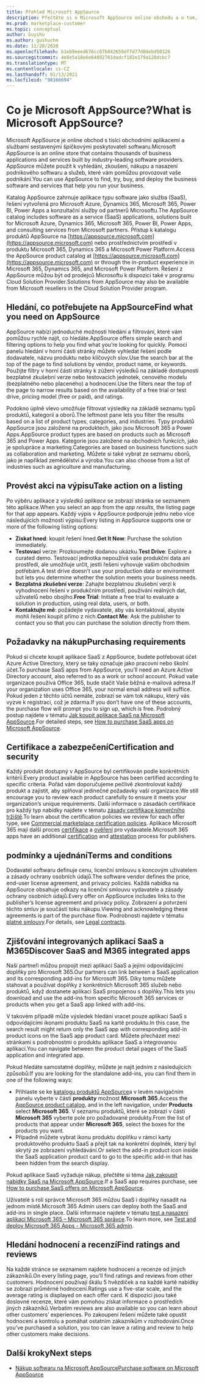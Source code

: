 ```yaml
---
title: Přehled Microsoft AppSource
description: Přečtěte si o Microsoft AppSource online obchodu a o tom, jak můžete najít a rozsáhlý katalog softwaru a řešení.
ms.prod: marketplace-customer
ms.topic: conceptual
author: Guyshu
ms.author: gushuchm
ms.date: 11/20/2020
ms.openlocfilehash: b1eb9eeed676cc07b042659dffd77d04ebd50326
ms.sourcegitcommit: 4e8e5a18e6e64892761dadcf182e179a128dcbc7
ms.translationtype: MT
ms.contentlocale: cs-CZ
ms.lasthandoff: 01/13/2021
ms.locfileid: "98166694"
---
```

# <a name="what-is-microsoft-appsource"></a><span data-ttu-id="836fd-103">Co je Microsoft AppSource?</span><span class="sxs-lookup"><span data-stu-id="836fd-103">What is Microsoft AppSource?</span></span>

<span data-ttu-id="836fd-104">Microsoft AppSource je online obchod s tisíci obchodními aplikacemi a službami sestavenými špičkovými poskytovateli softwaru.</span><span class="sxs-lookup"><span data-stu-id="836fd-104">Microsoft AppSource is an online store that contains thousands of business applications and services built by industry-leading software providers.</span></span> <span data-ttu-id="836fd-105">AppSource můžete použít k vyhledání, zkoušení, nákupu a nasazení podnikového softwaru a služeb, které vám pomůžou provozovat vaše podnikání.</span><span class="sxs-lookup"><span data-stu-id="836fd-105">You can use AppSource to find, try, buy, and deploy the business software and services that help you run your business.</span></span>

<span data-ttu-id="836fd-106">Katalog AppSource zahrnuje aplikace typu software jako služba (SaaS), řešení vytvořená pro Microsoft Azure, Dynamics 365, Microsoft 365, Power BI, Power Apps a konzultační služby od partnerů Microsoftu.</span><span class="sxs-lookup"><span data-stu-id="836fd-106">The AppSource catalog includes software as a service (SaaS) applications, solutions built for Microsoft Azure, Dynamics 365, Microsoft 365, Power BI, Power Apps, and consulting services from Microsoft partners.</span></span> <span data-ttu-id="836fd-107">Přístup k katalogu produktů AppSource na [https://appsource.microsoft.com](https://appsource.microsoft.com) nebo prostřednictvím prostředí v produktu Microsoft 365, Dynamics 365 a Microsoft Power Platform.</span><span class="sxs-lookup"><span data-stu-id="836fd-107">Access the AppSource product catalog at [https://appsource.microsoft.com](https://appsource.microsoft.com) or through the in-product experience in Microsoft 365, Dynamics 365, and Microsoft Power Platform.</span></span> <span data-ttu-id="836fd-108">Řešení z AppSource můžou být od prodejců Microsoftu k dispozici také v programu Cloud Solution Provider.</span><span class="sxs-lookup"><span data-stu-id="836fd-108">Solutions from AppSource may also be available from Microsoft resellers in the Cloud Solution Provider program.</span></span>

## <a name="find-what-you-need-on-appsource"></a><span data-ttu-id="836fd-109">Hledání, co potřebujete na AppSource</span><span class="sxs-lookup"><span data-stu-id="836fd-109">Find what you need on AppSource</span></span>

<span data-ttu-id="836fd-110">AppSource nabízí jednoduché možnosti hledání a filtrování, které vám pomůžou rychle najít, co hledáte.</span><span class="sxs-lookup"><span data-stu-id="836fd-110">AppSource offers simple search and filtering options to help you find what you’re looking for quickly.</span></span> <span data-ttu-id="836fd-111">Pomocí panelu hledání v horní části stránky můžete vyhledat řešení podle dodavatele, názvu produktu nebo klíčových slov.</span><span class="sxs-lookup"><span data-stu-id="836fd-111">Use the search bar at the top of the page to find solutions by vendor, product name, or keywords.</span></span> <span data-ttu-id="836fd-112">Použijte filtry v horní části stránky k zúžení výsledků na základě dostupnosti bezplatné zkušební verze nebo testovacích jednotek, cenového modelu (bezplatného nebo placeného) a hodnocení.</span><span class="sxs-lookup"><span data-stu-id="836fd-112">Use the filters near the top of the page to narrow results based on the availability of a free trial or test drive, pricing model (free or paid), and ratings.</span></span>

<span data-ttu-id="836fd-113">Podokno úplně vlevo umožňuje filtrovat výsledky na základě seznamu typů produktů, kategorií a oborů.</span><span class="sxs-lookup"><span data-stu-id="836fd-113">The leftmost pane lets you filter the results based on a list of product types, categories, and industries.</span></span> <span data-ttu-id="836fd-114">Typy produktů AppSource jsou založené na produktech, jako jsou Microsoft 365 a Power Apps.</span><span class="sxs-lookup"><span data-stu-id="836fd-114">AppSource product types are based on products such as Microsoft 365 and Power Apps.</span></span> <span data-ttu-id="836fd-115">Kategorie jsou založené na obchodních funkcích, jako je spolupráce a marketing.</span><span class="sxs-lookup"><span data-stu-id="836fd-115">Categories are based on business functions such as collaboration and marketing.</span></span> <span data-ttu-id="836fd-116">Můžete si také vybrat ze seznamu oborů, jako je například zemědělství a výroba.</span><span class="sxs-lookup"><span data-stu-id="836fd-116">You can also choose from a list of industries such as agriculture and manufacturing.</span></span>

## <a name="take-action-on-a-listing"></a><span data-ttu-id="836fd-117">Provést akci na výpisu</span><span class="sxs-lookup"><span data-stu-id="836fd-117">Take action on a listing</span></span>

<span data-ttu-id="836fd-118">Po výběru aplikace z _výsledků aplikace_ se zobrazí stránka se seznamem této aplikace.</span><span class="sxs-lookup"><span data-stu-id="836fd-118">When you select an app from the _app results_, the listing page for that app appears.</span></span> <span data-ttu-id="836fd-119">Každý výpis v AppSource podporuje jednu nebo více následujících možností výpisu:</span><span class="sxs-lookup"><span data-stu-id="836fd-119">Every listing in AppSource supports one or more of the following listing options:</span></span>

- <span data-ttu-id="836fd-120">**Získat hned**: koupit řešení hned.</span><span class="sxs-lookup"><span data-stu-id="836fd-120">**Get It Now**: Purchase the solution immediately.</span></span>
- <span data-ttu-id="836fd-121">**Testovací** verze: Prozkoumejte dodanou ukázku.</span><span class="sxs-lookup"><span data-stu-id="836fd-121">**Test Drive**: Explore a curated demo.</span></span> <span data-ttu-id="836fd-122">Testovací jednotka nepoužívá vaše produkční data ani prostředí, ale umožňuje určit, jestli řešení vyhovuje vašim obchodním potřebám.</span><span class="sxs-lookup"><span data-stu-id="836fd-122">A test drive doesn’t use your production data or environment but lets you determine whether the solution meets your business needs.</span></span>
- <span data-ttu-id="836fd-123">**Bezplatná zkušební verze**: Zahajte bezplatnou zkušební verzi k vyhodnocení řešení v produkčním prostředí, používání reálných dat, uživatelů nebo obojího.</span><span class="sxs-lookup"><span data-stu-id="836fd-123">**Free Trial**: Initiate a free trial to evaluate a solution in production, using real data, users, or both.</span></span>
- <span data-ttu-id="836fd-124">**Kontaktujte mě**: požádejte vydavatele, aby vás kontaktoval, abyste mohli řešení koupit přímo z nich.</span><span class="sxs-lookup"><span data-stu-id="836fd-124">**Contact Me**: Ask the publisher to contact you so that you can purchase the solution directly from them.</span></span>

## <a name="purchasing-requirements"></a><span data-ttu-id="836fd-125">Požadavky na nákup</span><span class="sxs-lookup"><span data-stu-id="836fd-125">Purchasing requirements</span></span>

<span data-ttu-id="836fd-126">Pokud si chcete koupit aplikace SaaS z AppSource, budete potřebovat účet Azure Active Directory, který se taky označuje jako pracovní nebo školní účet.</span><span class="sxs-lookup"><span data-stu-id="836fd-126">To purchase SaaS apps from AppSource, you’ll need an Azure Active Directory account, also referred to as a work or school account.</span></span> <span data-ttu-id="836fd-127">Pokud vaše organizace používá Office 365, bude stačit Vaše běžná e-mailová adresa.</span><span class="sxs-lookup"><span data-stu-id="836fd-127">If your organization uses Office 365, your normal email address will suffice.</span></span> <span data-ttu-id="836fd-128">Pokud jeden z těchto účtů nemáte, zobrazí se vám tok nákupu, který vás vyzve k registraci, což je zdarma.</span><span class="sxs-lookup"><span data-stu-id="836fd-128">If you don’t have one of these accounts, the purchase flow will prompt you to sign up, which is free.</span></span> <span data-ttu-id="836fd-129">Podrobný postup najdete v tématu [Jak koupit aplikace SaaS na Microsoft AppSource](purchase-software-appsource.md).</span><span class="sxs-lookup"><span data-stu-id="836fd-129">For detailed steps, see [How to purchase SaaS apps on Microsoft AppSource](purchase-software-appsource.md).</span></span>

## <a name="certification-and-security"></a><span data-ttu-id="836fd-130">Certifikace a zabezpečení</span><span class="sxs-lookup"><span data-stu-id="836fd-130">Certification and security</span></span>

<span data-ttu-id="836fd-131">Každý produkt dostupný v AppSource byl certifikován podle konkrétních kritérií.</span><span class="sxs-lookup"><span data-stu-id="836fd-131">Every product available in AppSource has been certified according to specific criteria.</span></span> <span data-ttu-id="836fd-132">Pořád vám doporučujeme pečlivě zkontrolovat každý produkt a zajistit, aby splňoval jedinečné požadavky vaší organizace.</span><span class="sxs-lookup"><span data-stu-id="836fd-132">We still encourage you to review each product carefully to ensure it meets your organization’s unique requirements.</span></span> <span data-ttu-id="836fd-133">Další informace o zásadách certifikace pro každý typ nabídky najdete v tématu [zásady certifikace komerčního tržiště](/legal/marketplace/certification-policies).</span><span class="sxs-lookup"><span data-stu-id="836fd-133">To learn about the certification policies we review for each offer type, see [Commercial marketplace certification policies](/legal/marketplace/certification-policies).</span></span> <span data-ttu-id="836fd-134">Aplikace Microsoft 365 mají další proces [certifikace](/microsoft-365-app-certification/docs/enterprise-app-certification-guide) a [ověření](/microsoft-365-app-certification/docs/enterprise-app-attestation-guide) pro vydavatele.</span><span class="sxs-lookup"><span data-stu-id="836fd-134">Microsoft 365 apps have an additional [certification](/microsoft-365-app-certification/docs/enterprise-app-certification-guide) and [attestation](/microsoft-365-app-certification/docs/enterprise-app-attestation-guide) process for publishers.</span></span>

## <a name="terms-and-conditions"></a><span data-ttu-id="836fd-135">podmínky a ujednání</span><span class="sxs-lookup"><span data-stu-id="836fd-135">Terms and conditions</span></span>

<span data-ttu-id="836fd-136">Dodavatel softwaru definuje cenu, licenční smlouvu s koncovým uživatelem a zásady ochrany osobních údajů.</span><span class="sxs-lookup"><span data-stu-id="836fd-136">The software vendor defines the price, end-user license agreement, and privacy policies.</span></span> <span data-ttu-id="836fd-137">Každá nabídka na AppSource obsahuje odkazy na licenční smlouvu vydavatele a zásady ochrany osobních údajů.</span><span class="sxs-lookup"><span data-stu-id="836fd-137">Every offer on AppSource includes links to the publisher’s license agreement and privacy policy.</span></span> <span data-ttu-id="836fd-138">Zobrazení a potvrzení těchto smluv je součástí toku nákupu.</span><span class="sxs-lookup"><span data-stu-id="836fd-138">Viewing and acknowledging these agreements is part of the purchase flow.</span></span> <span data-ttu-id="836fd-139">Podrobnosti najdete v tématu [platné smlouvy](legal-contracts.md).</span><span class="sxs-lookup"><span data-stu-id="836fd-139">For details, see [Legal contracts](legal-contracts.md).</span></span>

## <a name="discover-saas-and-m365-integrated-apps"></a><span data-ttu-id="836fd-140">Zjišťování integrovaných aplikací SaaS a M365</span><span class="sxs-lookup"><span data-stu-id="836fd-140">Discover SaaS and M365 integrated apps</span></span>

<span data-ttu-id="836fd-141">Naši partneři můžou propojit mezi aplikací SaaS a jejími odpovídajícími doplňky pro Microsoft 365.</span><span class="sxs-lookup"><span data-stu-id="836fd-141">Our partners can link between a SaaS application and its corresponding add-ins for Microsoft 365.</span></span> <span data-ttu-id="836fd-142">Díky tomu můžete stahovat a používat doplňky z konkrétních Microsoft 365 služeb nebo produktů, když dostanete aplikaci SaaS propojenou s doplňky.</span><span class="sxs-lookup"><span data-stu-id="836fd-142">This lets you download and use the add-ins from specific Microsoft 365 services or products when you get a SaaS app linked with add-ins.</span></span>

<span data-ttu-id="836fd-143">V takovém případě může výsledek hledání vracet pouze aplikaci SaaS s odpovídajícími ikonami produktu SaaS na kartě produktu.</span><span class="sxs-lookup"><span data-stu-id="836fd-143">In this case, the search result might return only the SaaS app with corresponding add-in product icons on the SaaS app product card.</span></span> <span data-ttu-id="836fd-144">Můžete přecházet mezi stránkami s podrobnostmi o produktu aplikace SaaS a integrovanou aplikací.</span><span class="sxs-lookup"><span data-stu-id="836fd-144">You can navigate between the product detail pages of the SaaS application and integrated app.</span></span>

<span data-ttu-id="836fd-145">Pokud hledáte samostatné doplňky, můžete je najít jedním z následujících způsobů:</span><span class="sxs-lookup"><span data-stu-id="836fd-145">If you are looking for the standalone add-ins, you can find them in one of the following ways:</span></span>

- <span data-ttu-id="836fd-146">Přihlaste se ke [katalogu produktů AppSource](https://appsource.microsoft.com/marketplace/apps/)a v levém navigačním panelu vyberte v části **produkty** možnost **Microsoft 365**.</span><span class="sxs-lookup"><span data-stu-id="836fd-146">Access the [AppSource product catalog](https://appsource.microsoft.com/marketplace/apps/), and in the left navigation, under **Products** select **Microsoft 365**.</span></span> <span data-ttu-id="836fd-147">V seznamu produktů, které se zobrazí v části **Microsoft 365** vyberte pole pro požadované produkty.</span><span class="sxs-lookup"><span data-stu-id="836fd-147">From the list of products that appear under **Microsoft 365**, select the boxes for the products you want.</span></span>
- <span data-ttu-id="836fd-148">Případně můžete vybrat ikonu produktu doplňku v rámci karty produktového produktu SaaS a přejít tak na konkrétní doplněk, který byl skrytý ze zobrazení vyhledávání.</span><span class="sxs-lookup"><span data-stu-id="836fd-148">Or select the add-in product icon inside the SaaS application product card to go to the specific add-in that has been hidden from the search display.</span></span>

<span data-ttu-id="836fd-149">Pokud aplikace SaaS vyžaduje nákup, přečtěte si téma [Jak zakoupit nabídky SaaS na Microsoft AppSource](purchase-software-appsource.md).</span><span class="sxs-lookup"><span data-stu-id="836fd-149">If a SaaS app requires purchase, see [How to purchase SaaS offers on Microsoft AppSource](purchase-software-appsource.md).</span></span>

<span data-ttu-id="836fd-150">Uživatelé s rolí správce Microsoft 365 můžou SaaS i doplňky nasadit na jednom místě.</span><span class="sxs-lookup"><span data-stu-id="836fd-150">Microsoft 365 Admin users can deploy both the SaaS and add-ins in single place.</span></span> <span data-ttu-id="836fd-151">Další informace najdete v tématu [test a nasazení aplikací Microsoft 365 – Microsoft 365 správce](/microsoft-365/admin/manage/test-and-deploy-microsoft-365-apps).</span><span class="sxs-lookup"><span data-stu-id="836fd-151">To learn more, see [Test and deploy Microsoft 365 Apps - Microsoft 365 admin](/microsoft-365/admin/manage/test-and-deploy-microsoft-365-apps).</span></span>

## <a name="find-ratings-and-reviews"></a><span data-ttu-id="836fd-152">Hledání hodnocení a recenzí</span><span class="sxs-lookup"><span data-stu-id="836fd-152">Find ratings and reviews</span></span>

<span data-ttu-id="836fd-153">Na každé stránce se seznamem najdete hodnocení a recenze od jiných zákazníků.</span><span class="sxs-lookup"><span data-stu-id="836fd-153">On every listing page, you’ll find ratings and reviews from other customers.</span></span> <span data-ttu-id="836fd-154">Hodnocení používají škálu 5 hvězdiček a na každé kartě nabídky se zobrazí průměrné hodnocení.</span><span class="sxs-lookup"><span data-stu-id="836fd-154">Ratings use a five-star scale, and the average rating is displayed on each offer card.</span></span> <span data-ttu-id="836fd-155">K dispozici jsou také doslovné recenze, které vám pomohou získat informace o prostředích jiných zákazníků.</span><span class="sxs-lookup"><span data-stu-id="836fd-155">Verbatim reviews are also available so you can learn about other customers’ experiences.</span></span> <span data-ttu-id="836fd-156">Po zakoupení řešení můžete také opustit hodnocení a kontrolu a pomáhat ostatním zákazníkům v rozhodování.</span><span class="sxs-lookup"><span data-stu-id="836fd-156">Once you’ve purchased a solution, you too can leave a rating and review to help other customers make decisions.</span></span>

## <a name="next-steps"></a><span data-ttu-id="836fd-157">Další kroky</span><span class="sxs-lookup"><span data-stu-id="836fd-157">Next steps</span></span>

- [<span data-ttu-id="836fd-158">Nákup softwaru na Microsoft AppSource</span><span class="sxs-lookup"><span data-stu-id="836fd-158">Purchase software on Microsoft AppSource</span></span>](purchase-software-appsource.md)
